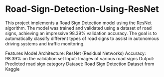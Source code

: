 # Road-Sign-Detection-Using-ResNet

This project implements a Road Sign Detection model using the ResNet algorithm. The model was trained and validated using a dataset of road signs, achieving an impressive 98.39% validation accuracy. The goal is to automatically classify different types of road signs to assist in autonomous driving systems and traffic monitoring.

Features
Model Architecture: ResNet (Residual Networks)
Accuracy: 98.39% on the validation set
Input: Images of various road signs
Output: Predicted road sign category
Dataset: Road Sign Detection Dataset from Kaggle
